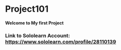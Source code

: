 # Project101
#### Welcome to My first Project

### Link to Sololearn Account: https://www.sololearn.com/profile/28110139
